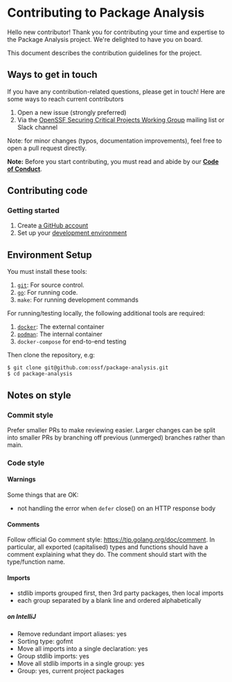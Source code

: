 # Contributing to Package Analysis

Hello new contributor! Thank you for contributing your time and expertise to the Package Analysis project.
We're delighted to have you on board.

This document describes the contribution guidelines for the project.

## Ways to get in touch

If you have any contribution-related questions, please get in touch! Here are some ways to reach current contributors
1. Open a new issue (strongly preferred)
1. Via the [OpenSSF Securing Critical Projects Working Group](https://github.com/ossf/wg-securing-critical-projects) mailing list or Slack channel

Note: for minor changes (typos, documentation improvements), feel free to open a pull request directly.

**Note:** Before you start contributing, you must read and abide by our
**[Code of Conduct](./CODE_OF_CONDUCT.md)**.

## Contributing code

### Getting started

1.  Create [a GitHub account](https://github.com/join)
1.  Set up your [development environment](#environment-setup)

## Environment Setup

You must install these tools:

1.  [`git`](https://help.github.com/articles/set-up-git/): For source control.
1.  [`go`](https://go.dev/dl/): For running code.
1.  `make`: For running development commands

For running/testing locally, the following additional tools are required:

1.  [`docker`](https://www.docker.com/get-started/): The external container
1.  [`podman`](https://podman.io/getting-started/): The internal container
1.  `docker-compose` for end-to-end testing

Then clone the repository, e.g:

```shell
$ git clone git@github.com:ossf/package-analysis.git
$ cd package-analysis
```

## Notes on style

### Commit style

Prefer smaller PRs to make reviewing easier. Larger changes can be split into smaller PRs by branching off previous (unmerged) branches rather than main.

### Code style

#### Warnings

Some things that are OK:

- not handling the error when `defer` close() on an HTTP response body

#### Comments

Follow official Go comment style: https://tip.golang.org/doc/comment.
In particular, all exported (capitalised) types and functions should have a comment explaining what they do.
The comment should start with the type/function name.

#### Imports

- stdlib imports grouped first, then 3rd party packages, then local imports
- each group separated by a blank line and ordered alphabetically

##### on IntelliJ

- Remove redundant import aliases: yes
- Sorting type: gofmt
- Move all imports into a single declaration: yes
- Group stdlib imports: yes
- Move all stdlib imports in a single group: yes
- Group: yes, current project packages

